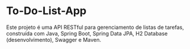 # To-Do-List-App
Este projeto é uma API RESTful para gerenciamento de listas de tarefas, construída com Java, Spring Boot, Spring Data JPA, H2 Database (desenvolvimento), Swagger e Maven.
